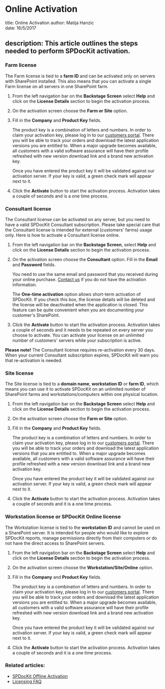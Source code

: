 # Online Activation

title: Online Activation author: Matija Hanzic  
date: 16/5/2017

## description: This article outlines the steps needed to perform SPDocKit activation.

### Farm license

The Farm license is tied to a **farm ID** and can be activated only on servers with SharePoint installed. This also means that you can activate a single Farm license on all servers in one SharePoint farm.

1. From the left navigation bar on the **Backstage Screen** select **Help** and click on the **License Details** section to begin the activation process.
2. On the activation screen choose the **Farm or Site** option.
3. Fill in the **Company** and **Product Key** fields.

   The product key is a combination of letters and numbers. In order to claim your activation key, please log in to our [customers portal](https://my.syskit.com). There you will be able to track your orders and download the latest application versions you are entitled to. When a major upgrade becomes available, all customers with a valid software assurance will have their profile refreshed with new version download link and a brand new activation key.

   Once you have entered the product key it will be validated against our activation server. If your key is valid, a green check mark will appear next to it.

4. Click the **Activate** button to start the activation process. Activation takes a couple of seconds and is a one time process.

### Consultant license

The Consultant license can be activated on any server, but you need to have a valid SPDocKit Consultant subscription. Please take special care that the Consultant license is intended for external \(customers' farms\) usage only. Here is how to activate a Consultant license online.

1. From the left navigation bar on the **Backstage Screen**, select **Help** and click on the **License Details** section to begin the activation process.
2. On the activation screen choose the **Consultant** option. Fill in the **Email** and **Password** fields.

   You need to use the same email and password that you received during your online purchase. [Contact us](https://www.spdockit.com/support/contact-us/) if you do not have the activation information.

   The **One-time activation** option allows short-term activation of SPDocKit. If you check this box, the license details will be deleted and the license will be deactivated when the application is closed. This feature can be quite convenient when you are documenting your customer's SharePoint.

3. Click the **Activate** button to start the activation process. Activation takes a couple of seconds and it needs to be repeated on every server you choose to activate. You can activate your license on an unlimited number of customers' servers while your subscription is active.

**Please note!** The Consultant license requires re-activation every 30 days. When your current Consultant subscription expires, SPDocKit will warn you that re-activation is needed.

### Site license

The Site license is tied to a **domain name**, **workstation ID** or **farm ID**, which means you can use it to activate SPDocKit on an unlimited number of SharePoint farms and workstations/computers within one physical location.

1. From the left navigation bar on the **Backstage Screen** select **Help** and click on the **License Details** section to begin the activation process.
2. On the activation screen choose the **Farm or Site** option.
3. Fill in the **Company** and **Product Key** fields.

   The product key is a combination of letters and numbers. In order to claim your activation key, please log in to our [customers portal](https://my.syskit.com). There you will be able to track your orders and download the latest application versions that you are entitled to. When a major upgrade becomes available, all customers with a valid software assurance will have their profile refreshed with a new version download link and a brand new activation key.

   Once you have entered the product key it will be validated against our activation server. If your key is valid, a green check mark will appear next to it.

4. Click the **Activate** button to start the activation process. Activation takes a couple of seconds and it is a one time process.

### Workstation license or SPDocKit Online license

The Workstation license is tied to the **workstation ID** and cannot be used on a SharePoint server. It is intended for people who would like to explore SPDocKit reports, manage permissions directly from their computers or do not have the direct access to SharePoint servers.

1. From the left navigation bar on the **Backstage Screen** select **Help** and click on the **License Details** section to begin the activation process.
2. On the activation screen choose the **Workstation/Site/Online** option.
3. Fill in the **Company** and **Product Key** fields.

   The product key is a combination of letters and numbers. In order to claim your activation key, please log in to our [customers portal](https://my.syskit.com). There you will be able to track your orders and download the latest application versions you are entitled to. When a major upgrade becomes available, all customers with a valid software assurance will have their profile refreshed with new version download link and a brand new activation key.

   Once you have entered the product key it will be validated against our activation server. If your key is valid, a green check mark will appear next to it.

4. Click the **Activate** button to start the activation process. Activation takes a couple of seconds and it is a one time process.

### Related articles:

* [SPDocKit Offline Activation](../activation/offline-activation.md/)
* [Licensing FAQ](../activation/activation-faq.md/)

